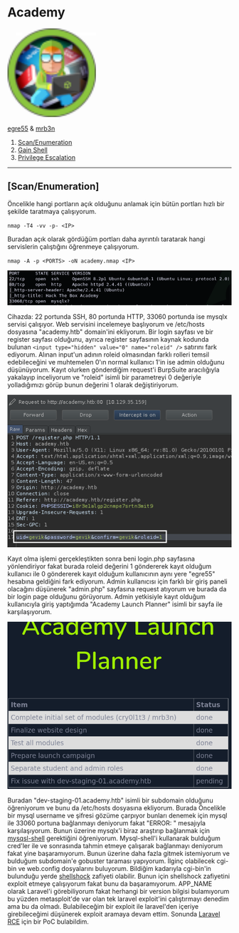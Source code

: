 # Academy

[<img src=".Images/academy.png" height="199">](https://www.hackthebox.eu/home/machines/profile/297)

[egre55](https://www.hackthebox.eu/home/users/profile/1190) & [mrb3n](https://www.hackthebox.eu/home/users/profile/2984)

1. [Scan/Enumeration](#scan/enumeration)
2. [Gain Shell](#gain-shell)
3. [Privilege Escalation](#privilege-escalation)

******

## [Scan/Enumeration]

Öncelikle hangi portların açık olduğunu anlamak için bütün portları hızlı bir şekilde taratmaya çalışıyorum.

`nmap -T4 -vv -p- <IP>`

Buradan açık olarak gördüğüm portları daha ayrıntılı taratarak hangi servislerin çalıştığını öğrenmeye çalışıyorum.

`nmap -A -p <PORTS> -oN academy.nmap <IP>`

![academy-1.png](.Images/academy-1.png)

Cihazda: 22 portunda SSH, 80 portunda HTTP, 33060 portunda ise mysqlx servisi çalışıyor. Web servisini incelemeye başlıyorum ve /etc/hosts dosyasına "academy.htb" domain'ini ekliyorum. Bir login sayfası ve bir register sayfası olduğunu, ayrıca register sayfasının kaynak kodunda bulunan `<input type="hidden" value="0" name="roleid" />` satırını fark ediyorum. Alınan input'un adının roleid olmasından farklı rolleri temsil edebileceğini ve muhtemelen 0'ın normal kullanıcı 1'in ise admin olduğunu düşünüyorum. Kayıt olurken gönderdiğim request'i BurpSuite aracılığıyla yakalayıp inceliyorum ve "roleid" isimli bir parametreyi 0 değeriyle yolladığımızı görüp bunun değerini 1 olarak değiştiriyorum.

![academy-2.png](.Images/academy-2.png)

Kayıt olma işlemi gerçekleştikten sonra beni login.php sayfasına yönlendiriyor fakat burada roleid değerini 1 göndererek kayıt olduğum kullanıcı ile 0 göndererek kayıt olduğum kullanıcının aynı yere "egre55" hesabına geldiğini fark ediyorum. Admin kullanıcısı için farklı bir giriş paneli olacağını düşünerek "admin.php" sayfasına request atıyorum ve burada da bir login page olduğunu görüyorum. Admin yetkisiyle kayıt olduğum kullanıcıyla giriş yaptığımda "Academy Launch Planner" isimli bir sayfa ile karşılaşıyorum.

![academy-3.png](.Images/academy-3.png)

Buradan "dev-staging-01.academy.htb" isimli bir subdomain olduğunu öğreniyorum ve bunu da /etc/hosts dosyasına ekliyorum. Burada Öncelikle bir mysql username ve şifresi gözüme çarpıyor bunları denemek için mysql ile 33060 portuna bağlanmayı deniyorum fakat "ERROR: " mesajıyla karşılaşıyorum. Bunun üzerine mysqlx'i biraz araştırıp bağlanmak için [mysqsl-shell](https://dev.mysql.com/downloads/shell/) gerektiğini öğreniyorum. Mysql-shell'i kullanarak bulduğum cred'ler ile ve sonrasında tahmin etmeye çalışarak bağlanmayı deniyorum fakat yine başaramıyorum. Bunun üzerine daha fazla gitmek istemiyorum ve bulduğum subdomain'e gobuster taraması yapıyorum. İlginç olabilecek cgi-bin ve web.config dosyalarını buluyorum. Bildiğim kadarıyla cgi-bin'in bulunduğu yerde [shellshock](https://en.wikipedia.org/wiki/Shellshock_%28software_bug%29) zafiyeti olabilir. Bunun için shellshock zafiyetini exploit etmeye çalışıyorum fakat bunu da başaramıyorum. APP_NAME olarak Laravel'i görebiliyorum fakat herhangi bir version bilgisi bulamıyorum bu yüzden metasploit'de var olan tek laravel exploit'ini çalıştırmayı denedim ama bu da olmadı. Bulabileceğim bir exploit ile laravel'den içeriye girebileceğimi düşünerek exploit aramaya devam ettim. Sonunda [Laravel RCE](https://github.com/kozmic/laravel-poc-CVE-2018-15133) için bir PoC bulabildim. 


